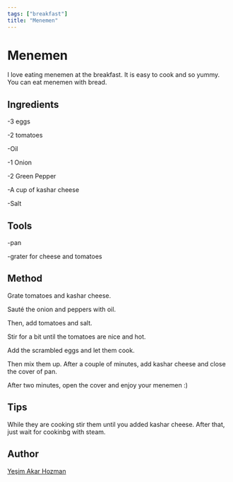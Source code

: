 ```yaml
---
tags: ["breakfast"]
title: "Menemen"
---
```


<TagLinks />

# Menemen

I love eating menemen at the breakfast. It is easy to cook and so yummy. You can eat menemen with bread. 

## Ingredients 

-3 eggs

-2 tomatoes

-Oil

-1 Onion

-2 Green Pepper

-A cup of kashar cheese 

-Salt


## Tools

-pan

-grater for cheese and tomatoes

## Method

Grate tomatoes and kashar cheese. 

Sauté the onion and peppers with oil.

Then, add tomatoes and salt.

Stir for a bit until the tomatoes are nice and hot.

Add the scrambled eggs and let them cook. 

Then mix them up. After a couple of minutes, add kashar cheese and close the cover of pan. 

After two minutes, open the cover and enjoy your menemen :) 

## Tips

While they are cooking stir them until  you added kashar cheese. After that, just wait for cookinbg with steam.


## Author

[Yeşim Akar Hozman](https://github.com/yesimnurakar)
